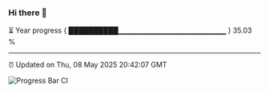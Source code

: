 ### Hi there 👋

⏳ Year progress { ██████████▁▁▁▁▁▁▁▁▁▁▁▁▁▁▁▁▁▁▁▁ } 35.03 %

---

⏰ Updated on Thu, 08 May 2025 20:42:07 GMT

![Progress Bar CI](https://github.com/IshwaranRudhara/GIT-ACTION/workflows/Progress%20Bar%20CI/badge.svg)
